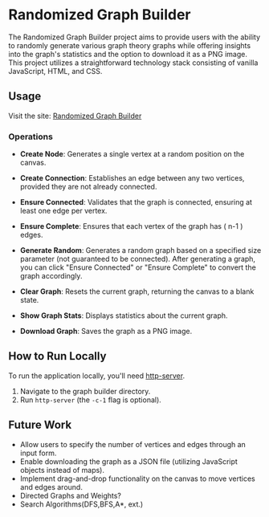 # Randomized Graph Builder

The Randomized Graph Builder project aims to provide users with the ability to randomly generate various graph theory graphs while offering insights into the graph's statistics and the option to download it as a PNG image. This project utilizes a straightforward technology stack consisting of vanilla JavaScript, HTML, and CSS.

## Usage
Visit the site: [Randomized Graph Builder](https://baileymccauslin.github.io/randomized-graph-builder/)

### Operations
- **Create Node**: Generates a single vertex at a random position on the canvas.
- **Create Connection**: Establishes an edge between any two vertices, provided they are not already connected.
- **Ensure Connected**: Validates that the graph is connected, ensuring at least one edge per vertex.
- **Ensure Complete**: Ensures that each vertex of the graph has \( n-1 \) edges.

- **Generate Random**: Generates a random graph based on a specified size parameter (not guaranteed to be connected). After generating a graph, you can click "Ensure Connected" or "Ensure Complete" to convert the graph accordingly.
- **Clear Graph**: Resets the current graph, returning the canvas to a blank state.
- **Show Graph Stats**: Displays statistics about the current graph.
- **Download Graph**: Saves the graph as a PNG image.

## How to Run Locally
To run the application locally, you'll need [http-server](https://www.npmjs.com/package/http-server).

1. Navigate to the graph builder directory.
2. Run `http-server` (the `-c-1` flag is optional).

## Future Work
- Allow users to specify the number of vertices and edges through an input form.
- Enable downloading the graph as a JSON file (utilizing JavaScript objects instead of maps).
- Implement drag-and-drop functionality on the canvas to move vertices and edges around.
- Directed Graphs and Weights?
- Search Algorithms(DFS,BFS,A*, ext.)
